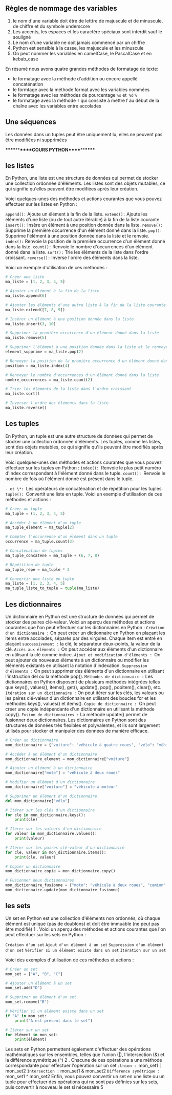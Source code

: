 ## Règles de nommage des variables

1. le nom d'une variable doit être de letttre de majuscule et de minuscule, de chiffre et du symbole underscore
2. Les accents, les espaces et les caractère spéciaux sont interdit sauf le souligné
3. Le nom d'une variable ne doit jamais commencé par un chiffre
4. Python est sensible à la casse, les majuscule et les minuscule
5. On peut nommer les variables en camelCase, le PascalCase et en kebab_case

En résumé nous avons quatre grandes méthodes de formatage de texte:

- le formatage avec la méthode d'addition ou encore appellé concaténation
- le formtage avec la méthode format avec les variables nommées
- le formatage avec les méthodes de pourcentage `%s` et` %d` `%`
- le formatage avec la méthode `f` qui consiste à mettre f au début de la chaîne avec les variables entre accolades

## Une séquences

Les données dans un tuples peut être uniquement lu, elles ne peuvent pas être modifiées ni supprimées

**\*\*\*\***\*\***\*\*\*\***COURS PYTHON**\*\*\*\***\*\***\*\*\*\***

## les listes

En Python, une liste est une structure de données qui permet de stocker une collection ordonnée d'éléments. Les listes sont des objets mutables, ce qui signifie qu'elles peuvent être modifiées après leur création.

Voici quelques-unes des méthodes et actions courantes que vous pouvez effectuer sur les listes en Python :

`append():` Ajoute un élément à la fin de la liste.
`extend():` Ajoute les éléments d'une liste (ou de tout autre itérable) à la fin de la liste courante.
`insert():` Insère un élément à une position donnée dans la liste.
`remove():` Supprime la première occurrence d'un élément donné dans la liste.
`pop():` Supprime l'élément à une position donnée dans la liste et le renvoie.
`index():` Renvoie la position de la première occurrence d'un élément donné dans la liste.
`count():` Renvoie le nombre d'occurrences d'un élément donné dans la liste.
`sort():` Trie les éléments de la liste dans l'ordre croissant.
`reverse():` Inverse l'ordre des éléments dans la liste.

Voici un exemple d'utilisation de ces méthodes :

```py
# Créer une liste
ma_liste = [1, 2, 3, 4, 5]

# Ajouter un élément à la fin de la liste
ma_liste.append(6)

# Ajouter les éléments d'une autre liste à la fin de la liste courante
ma_liste.extend([7, 8, 9])

# Insérer un élément à une position donnée dans la liste
ma_liste.insert(3, 10)

# Supprimer la première occurrence d'un élément donné dans la liste
ma_liste.remove(5)

# Supprimer l'élément à une position donnée dans la liste et le renvoyer
element_supprime = ma_liste.pop(2)

# Renvoyer la position de la première occurrence d'un élément donné dans la liste
position = ma_liste.index(4)

# Renvoyer le nombre d'occurrences d'un élément donné dans la liste
nombre_occurrences = ma_liste.count(2)

# Trier les éléments de la liste dans l'ordre croissant
ma_liste.sort()

# Inverser l'ordre des éléments dans la liste
ma_liste.reverse()

```

## Les tuples

En Python, un tuple est une autre structure de données qui permet de stocker une collection ordonnée d'éléments. Les tuples, comme les listes, sont des objets mutables, ce qui signifie qu'ils peuvent être modifiés après leur création.

Voici quelques-unes des méthodes et actions courantes que vous pouvez effectuer sur les tuples en Python :
`index(): `Renvoie le plus petit numéro d'index correspondant à l'élément donné dans le tuple.
`count(): `Renvoie le nombre de fois où l'élément donné est présent dans le tuple.

`- et \*: `Les opérateurs de concaténation et de répétition pour les tuples.
  `tuple(): `Convertit une liste en tuple.
  Voici un exemple d'utilisation de ces méthodes et actions :

```py
# Créer un tuple
ma_tuple = (1, 2, 3, 4, 5)

# Accéder à un élément d'un tuple
ma_tuple_element = ma_tuple[2]

# Compter l'occurrence d'un élément dans un tuple
occurrence = ma_tuple.count(3)

# Concaténation de tuples
ma_tuple_concatene = ma_tuple + (6, 7, 8)

# Répétition de tuple
ma_tuple_repe = ma_tuple * 2

# Convertir une liste en tuple
ma_liste = [1, 2, 3, 4, 5]
ma_tuple_liste_to_tuple = tuple(ma_liste)


```

## Les dictionnaires

Un dictionnaire en Python est une structure de données qui permet de stocker des paires clé-valeur. Voici un aperçu des méthodes et actions courantes que l'on peut effectuer sur les dictionnaires en Python :
`Création d'un dictionnaire :` On peut créer un dictionnaire en Python en plaçant les items entre accolades, séparés par des virgules. Chaque item est entré en plaçant `successivement :` la clé, le séparateur deux-points, la valeur de la clé.
`Accès aux éléments :` On peut accéder aux éléments d'un dictionnaire en utilisant la clé comme indice.
`Ajout et modification d'éléments : `On peut ajouter de nouveaux éléments à un dictionnaire ou modifier les éléments existants en utilisant la notation d'indexation.
`Suppression d'éléments :` On peut supprimer des éléments d'un dictionnaire en utilisant l'instruction del ou la méthode pop().
`Méthodes de dictionnaire :` Les dictionnaires en Python disposent de plusieurs méthodes intégrées telles que keys(), values(), items(), get(), update(), pop(), popitem(), clear(), etc.
`Itération sur un dictionnaire :` On peut itérer sur les clés, les valeurs ou les paires clé-valeur d'un dictionnaire en utilisant des boucles for et les méthodes keys(), values() et items().
`Copie de dictionnaire : `On peut créer une copie indépendante d'un dictionnaire en utilisant la méthode copy().
`Fusion de dictionnaires :` La méthode update() permet de fusionner deux dictionnaires.
Les dictionnaires en Python sont des structures de données très flexibles et polyvalentes, et ils sont largement utilisés pour stocker et manipuler des données de manière efficace.

```py
# Créer un dictionnaire
mon_dictionnaire = {"voiture": "véhicule à quatre roues", "vélo": "véhicule à deux roues"}

# Accéder à un élément d'un dictionnaire
mon_dictionnaire_element = mon_dictionnaire["voiture"]

# Ajouter un élément à un dictionnaire
mon_dictionnaire["moto"] = "véhicule à deux roues"

# Modifier un élément d'un dictionnaire
mon_dictionnaire["voiture"] = "véhicule à moteur"

# Supprimer un élément d'un dictionnaire
del mon_dictionnaire["vélo"]

# Itérer sur les clés d'un dictionnaire
for cle in mon_dictionnaire.keys():
    print(cle)

# Itérer sur les valeurs d'un dictionnaire
for valeur in mon_dictionnaire.values():
    print(valeur)

# Itérer sur les paires clé-valeur d'un dictionnaire
for cle, valeur in mon_dictionnaire.items():
    print(cle, valeur)

# Copier un dictionnaire
mon_dictionnaire_copie = mon_dictionnaire.copy()

# Fusionner deux dictionnaires
mon_dictionnaire_fusionne = {"moto": "véhicule à deux roues", "camion": "véhicule à quatre roues"}
mon_dictionnaire.update(mon_dictionnaire_fusionne)


```

## les sets

Un set en Python est une collection d'éléments non ordonnés, où chaque élément est unique (pas de doublons) et doit être immuable (ne peut pas être modifié) 
1
. Voici un aperçu des méthodes et actions courantes que l'on peut effectuer sur les sets en Python :

`Création d'un set`
`Ajout d'un élément à un set`
`Suppression d'un élément d'un set`
`Vérifier si un élément existe dans un set`
`Itération sur un set`

Voici des exemples d'utilisation de ces méthodes et actions :
```py
# Créer un set
mon_set = {"A", "B", "C"}

# Ajouter un élément à un set
mon_set.add("D")

# Supprimer un élément d'un set
mon_set.remove("B")

# Vérifier si un élément existe dans un set
if "A" in mon_set:
    print("A est présent dans le set")

# Itérer sur un set
for élément in mon_set:
    print(élément)

```
Les sets en Python permettent également d'effectuer des opérations mathématiques sur les ensembles, telles que l'union (|), l'intersection (&) et la différence symétrique (^) 
2
. Chacune de ces opérations a une méthode correspondante pour effectuer l'opération sur un set :
`Union : `mon_set1 | mon_set2
`Intersection :` mon_set1 & mon_set2
`Difference symétrique :` mon_set1 ^ mon_set2
Enfin, vous pouvez convertir un set en une liste ou un tuple pour effectuer des opérations qui ne sont pas définies sur les sets, puis convertir à nouveau le set si nécessaire
5